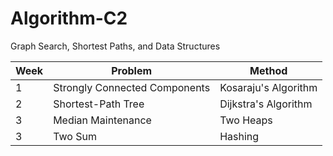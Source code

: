 # Algorithm-C2

Graph Search, Shortest Paths, and Data Structures


| Week  | 	          Problem            |     Method    |
| ----- | ------------------------------ | ------------- |
|   1   | Strongly Connected Components  | Kosaraju's Algorithm |
|   2   |            Shortest-Path Tree  | Dijkstra's Algorithm |
|   3   |            Median Maintenance  |            Two Heaps |
|   3   |            Two Sum    |            Hashing |
